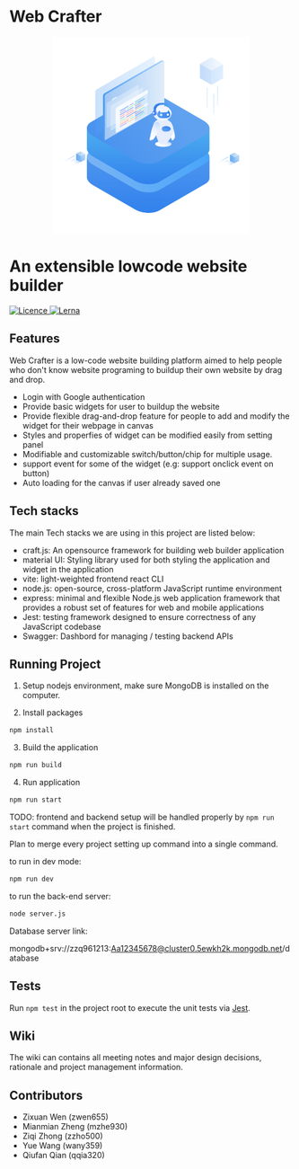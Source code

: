 # Web Crafter

<p align="center">
  <img src="./assets/logo.svg" width="350" />
  <h1>An extensible lowcode website builder</h1>
  <a href="https://img.shields.io/badge/License-GPLv3-blue.svg">
    <img alt="Licence" src="https://img.shields.io/badge/License-GPLv3-blue.svg">
  </a>
    <a href="https://lerna.js.org/">
    <img alt="Lerna" src="https://img.shields.io/badge/maintained%20with-lerna-cc00ff.svg">
  </a>
</p>

## Features

Web Crafter is a low-code website building platform aimed to help people who don't know website programing to buildup their own website by drag and drop.
- Login with Google authentication
- Provide basic widgets for user to buildup the website
- Provide flexible drag-and-drop feature for people to add and modify the widget for their webpage in canvas
- Styles and properfies of widget can be modified easily from setting panel
- Modifiable and customizable switch/button/chip for multiple usage.
- support event for some of the widget (e.g: support onclick event on button)
- Auto loading for the canvas if user already saved one


## Tech stacks

The main Tech stacks we are using in this project are listed below:

- craft.js: An opensource framework for building web builder application
- material UI: Styling library used for both styling the application and widget in the application
- vite: light-weighted frontend react CLI
- node.js: open-source, cross-platform JavaScript runtime environment
- express: minimal and flexible Node.js web application framework that provides a robust set of features for web and mobile applications
- Jest: testing framework designed to ensure correctness of any JavaScript codebase
- Swagger: Dashbord for managing / testing backend APIs


## Running Project

1. Setup nodejs environment, make sure MongoDB is installed on the computer.

2. Install packages

```bash
npm install
```

3. Build the application

```bash
npm run build
```

4. Run application

```bash
npm run start
```

TODO: frontend and backend setup will be handled properly by `npm run start` command when the project is finished.

Plan to merge every project setting up command into a single command.

to run in dev mode:

```bash
npm run dev
```

to run the back-end server:

```bash
node server.js
```
Database server link:

mongodb+srv://zzq961213:Aa12345678@cluster0.5ewkh2k.mongodb.net/database

## Tests

Run `npm test` in the project root to execute the unit tests via [Jest](https://jestjs.io).

## Wiki

The wiki can contains all meeting notes and major design decisions, rationale and project management information.

## Contributors

- Zixuan Wen (zwen655)
- Mianmian Zheng (mzhe930)
- Ziqi Zhong (zzho500)
- Yue Wang (wany359)
- Qiufan Qian (qqia320)
